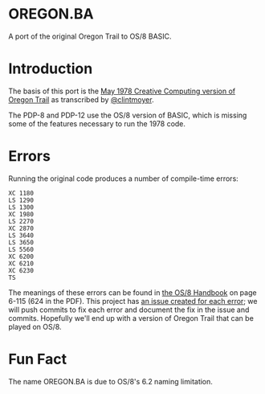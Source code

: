 # OREGON.BA
A port of the original Oregon Trail to OS/8 BASIC. 

# Introduction

The basis of this port is the [May 1978 Creative Computing version of Oregon Trail](https://github.com/clintmoyer/oregon-trail/) as transcribed by [@clintmoyer](https://github.com/clintmoyer).

The PDP-8 and PDP-12 use the OS/8 version of BASIC, which is missing some of the features necessary to run the 1978 code.

# Errors

Running the original code produces a number of compile-time errors:

```
XC 1180
LS 1290
LS 1300
XC 1980
LS 2270
XC 2870
LS 3640
LS 3650
LS 5560
XC 6200
XC 6210
XC 6230
TS 
```

The meanings of these errors can be found in [the OS/8 Handbook](https://bitsavers.org/pdf/dec/pdp8/os8/OS8_Handbook_Apr1974.pdf) on page 6-115 (624 in the PDF). This project has [an issue created for each error](https://github.com/UMDLARS/OREGON.BA/issues); we will push commits to fix each error and document the fix in the issue and commits. Hopefully we'll end up with a version of Oregon Trail that can be played on OS/8.

# Fun Fact

The name OREGON.BA is due to OS/8's 6.2 naming limitation.
